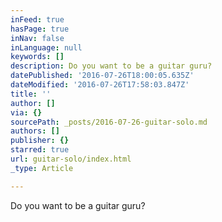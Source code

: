 ```yaml
---
inFeed: true
hasPage: true
inNav: false
inLanguage: null
keywords: []
description: Do you want to be a guitar guru?
datePublished: '2016-07-26T18:00:05.635Z'
dateModified: '2016-07-26T17:58:03.847Z'
title: ''
author: []
via: {}
sourcePath: _posts/2016-07-26-guitar-solo.md
authors: []
publisher: {}
starred: true
url: guitar-solo/index.html
_type: Article

---
```

Do you want to be a guitar guru?